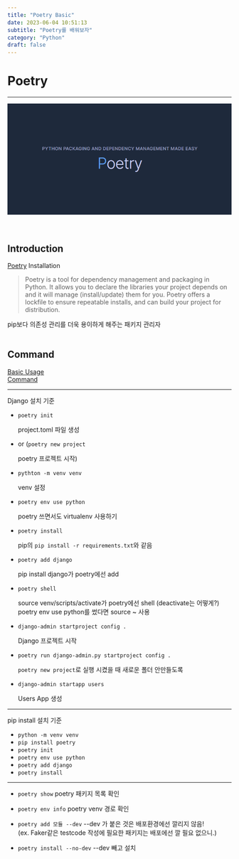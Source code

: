 ```yaml
---
title: "Poetry Basic"
date: 2023-06-04 10:51:13
subtitle: "Poetry를 배워보자"
category: "Python"
draft: false
---
```

# Poetry
<hr/>

![poetry](./poetry.png)

<br/>

## Introduction  

[Poetry](https://python-poetry.org/docs/) Installation  

> Poetry is a tool for dependency management and packaging in Python. It allows you to declare the libraries your project depends on and it will manage (install/update) them for you. Poetry offers a lockfile to ensure repeatable installs, and can build your project for distribution.

pip보다 의존성 관리를 더욱 용이하게 해주는 패키지 관리자  
<br/>

## Command

[Basic Usage](https://python-poetry.org/docs/basic-usage/)  
[Command](https://python-poetry.org/docs/cli/)

---

Django 설치 기준  

- `poetry init`  
  
  project.toml 파일 생성

- or (`poetry new project`

  poetry 프로젝트 시작)

- `pythton -m venv venv`
  
  venv 설정

- `poetry env use python`  
  
  poetry 쓰면서도 virtualenv 사용하기

- `poetry install`  
  
  pip의 `pip install -r requirements.txt`와 같음

- `poetry add django`
  
  pip install django가 poetry에선 add

- `poetry shell`
  
  source venv/scripts/activate가 poetry에선 shell (deactivate는 어떻게?)
  poetry env use python를 썼다면 source ~ 사용

- `django-admin startproject config .`

  Django 프로젝트 시작

- `poetry run django-admin.py startproject config .`

  `poetry new project`로 실행 시켰을 때 새로운 폴더 안만들도록

- `django-admin startapp users`
  
  Users App 생성

--- 

pip install 설치 기준  

- `python -m venv venv`
- `pip install poetry`
- `poetry init`  
- `poetry env use python`  
- `poetry add django`
- `poetry install`  

---

- `poetry show`
  poetry 패키지 목록 확인

- `poetry env info`
  poetry venv 경로 확인

- `poetry add 모듈 --dev`
  --dev 가 붙은 것은 배포환경에선 깔리지 않음!  
  (ex. Faker같은 testcode 작성에 필요한 패키지는 배포에선 깔 필요 없으니.)

- `poetry install --no-dev`
  --dev 빼고 설치
